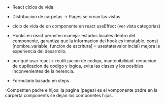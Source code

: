 - React ciclos de vida:

- Distribucion de carpetas
-> Pages se crean las vistas 



- ciclo de vida de un componente en react
useEffect (ver vista categorias)
- Hooks en react permiten manejar estados locales dentro del componente, garantiza que la informacion del hook es inmutable.
const [nombre_variable, funcion de escritura] = usestate(valor incial) mejora la experiencia del desarrollo. 

- por qué usar react-> reutilizacion de codigo, mantenibilidad. 
reduccion de duplicacion de codigo y logica, evita las clases y los posibles inconvenientes de la herencia.  

- Formulario basado en steps 

-Compenten padre e hijos: la pagina (pages) es el vomponente padre 
en la carperta components se dejan los componetes hijos.